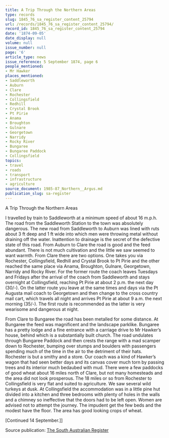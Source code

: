 ```yaml
---
title: A Trip Through the Northern Areas
type: records
slug: 1845_76_sa_register_content_25794
url: /records/1845_76_sa_register_content_25794/
record_id: 1845_76_sa_register_content_25794
date: '1874-09-05'
date_display: null
volume: null
issue_number: null
page: '6'
article_type: news
issue_reference: 5 September 1874, page 6
people_mentioned:
- Mr Hawker
places_mentioned:
- Saddleworth
- Auburn
- Clare
- Rochester
- Collingsfield
- Redhill
- Crystal Brook
- Pt Pirie
- Anama
- Broughton
- Gulnare
- Georgetown
- Narridy
- Rocky River
- Bungaree
- Bungaree Paddock
- Collingsfield
topics:
- travel
- roads
- transport
- infrastructure
- agriculture
source_document: 1985-87_Northern__Argus.md
publication_slug: sa-register
---
```


A Trip Through the Northern Areas

I travelled by train to Saddleworth at a minimum speed of about 16 m.p.h.  The road from the Saddleworth Station to the town was absolutely dangerous.  The new road from Saddleworth to Auburn was lined with ruts about 3 ft deep and 1 ft wide into which men were throwing metal without draining off the water.  Inattention to drainage is the secret of the defective state of this road.  From Auburn to Clare the road is good and the feed abundant.  There is not much cultivation and the little we saw seemed to want warmth.  From Clare there are two options.  One takes you via Rochester, Collingsfield, Redhill and Crystal Brook to Pt Pirie and the other reached the same place via Anama, Broughton, Gulnare, Georgetown, Narridy and Rocky River.  For the former route the coach leaves Tuesdays and Fridays after the arrival of the coach from Saddleworth and stays overnight at Collingsfield, reaching Pt Pirie at about 2 p.m. the next day (30/-).   On the latter route you leave at the same times and days via the Pt Augusta mail coach to Georgetown and then change to the cross country mail cart, which travels all night and arrives Pt Pirie at about 9 a.m. the next morning (35/-).  The first route is recommended as the latter is very wearisome and dangerous at night.

From Clare to Bungaree the road has been metalled for some distance.  At Bungaree the feed was magnificent and the landscape parklike.  Bungaree has a pretty lodge and a fine entrance with a carriage drive to Mr Hawker’s house, behind which is a substantially built church.  The road undulates through Bungaree Paddock and then crests the range with a mad scamper down to Rochester, bumping over stumps and boulders with passengers spending much of the time in the air to the detriment of their hats.  Rochester is but a smithy and a store.  Our coach was a kind of Hawker’s wagon that had seen better days and its canvas cover much torn by passing trees and its interior much bedaubed with mud.  There were a few paddocks of good wheat about 16 miles north of Clare, but not many homesteads and the area did not look prosperous.  The 18 miles or so from Rochester to Collingsfield is very flat and suited to agriculture.  We saw several wild turkeys at dusk.  At Collingsfield the accommodation was in a little pine hut divided into a kitchen and three bedrooms with plenty of holes in the walls and a chimney so ineffective that the doors had to be left open.  Women are advised not to attempt the journey.  The impudent get the few beds and the modest have the floor.  The area has good looking crops of wheat.

[Continued 14 September.]]

Source publication: [The South Australian Register](/publications/sa-register/)

